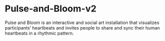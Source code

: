 # Pulse-and-Bloom-v2
Pulse and Bloom is an interactive and social art installation that visualizes participants’ heartbeats and invites people to share and sync their human heartbeats in a rhythmic pattern.

